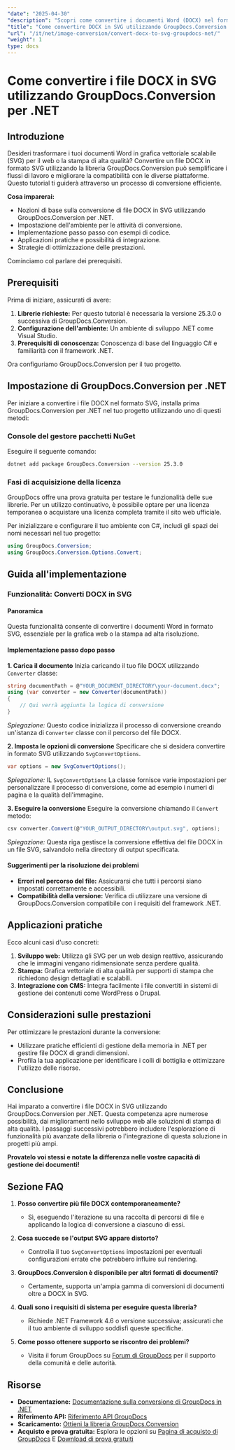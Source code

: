 ```yaml
---
"date": "2025-04-30"
"description": "Scopri come convertire i documenti Word (DOCX) nel formato SVG utilizzando GroupDocs.Conversion per .NET con questa guida completa, ricca di esempi di codice e suggerimenti sulle prestazioni."
"title": "Come convertire DOCX in SVG utilizzando GroupDocs.Conversion per .NET - Tutorial sulla conversione delle immagini"
"url": "/it/net/image-conversion/convert-docx-to-svg-groupdocs-net/"
"weight": 1
type: docs
---
```

# Come convertire i file DOCX in SVG utilizzando GroupDocs.Conversion per .NET

## Introduzione

Desideri trasformare i tuoi documenti Word in grafica vettoriale scalabile (SVG) per il web o la stampa di alta qualità? Convertire un file DOCX in formato SVG utilizzando la libreria GroupDocs.Conversion può semplificare i flussi di lavoro e migliorare la compatibilità con le diverse piattaforme. Questo tutorial ti guiderà attraverso un processo di conversione efficiente.

**Cosa imparerai:**
- Nozioni di base sulla conversione di file DOCX in SVG utilizzando GroupDocs.Conversion per .NET.
- Impostazione dell'ambiente per le attività di conversione.
- Implementazione passo passo con esempi di codice.
- Applicazioni pratiche e possibilità di integrazione.
- Strategie di ottimizzazione delle prestazioni.

Cominciamo col parlare dei prerequisiti.

## Prerequisiti

Prima di iniziare, assicurati di avere:
1. **Librerie richieste:** Per questo tutorial è necessaria la versione 25.3.0 o successiva di GroupDocs.Conversion.
2. **Configurazione dell'ambiente:** Un ambiente di sviluppo .NET come Visual Studio.
3. **Prerequisiti di conoscenza:** Conoscenza di base del linguaggio C# e familiarità con il framework .NET.

Ora configuriamo GroupDocs.Conversion per il tuo progetto.

## Impostazione di GroupDocs.Conversion per .NET

Per iniziare a convertire i file DOCX nel formato SVG, installa prima GroupDocs.Conversion per .NET nel tuo progetto utilizzando uno di questi metodi:

### Console del gestore pacchetti NuGet
Eseguire il seguente comando:
```bash
dotnet add package GroupDocs.Conversion --version 25.3.0
```

### Fasi di acquisizione della licenza

GroupDocs offre una prova gratuita per testare le funzionalità delle sue librerie. Per un utilizzo continuativo, è possibile optare per una licenza temporanea o acquistare una licenza completa tramite il sito web ufficiale.

Per inizializzare e configurare il tuo ambiente con C#, includi gli spazi dei nomi necessari nel tuo progetto:

```csharp
using GroupDocs.Conversion;
using GroupDocs.Conversion.Options.Convert;
```

## Guida all'implementazione

### Funzionalità: Converti DOCX in SVG

#### Panoramica

Questa funzionalità consente di convertire i documenti Word in formato SVG, essenziale per la grafica web o la stampa ad alta risoluzione.

#### Implementazione passo dopo passo

**1. Carica il documento**
Inizia caricando il tuo file DOCX utilizzando `Converter` classe:

```csharp
string documentPath = @"YOUR_DOCUMENT_DIRECTORY\your-document.docx";
using (var converter = new Converter(documentPath))
{
    // Qui verrà aggiunta la logica di conversione
}
```
*Spiegazione:* Questo codice inizializza il processo di conversione creando un'istanza di `Converter` classe con il percorso del file DOCX.

**2. Imposta le opzioni di conversione**
Specificare che si desidera convertire in formato SVG utilizzando `SvgConvertOptions`.

```csharp
var options = new SvgConvertOptions();
```
*Spiegazione:* IL `SvgConvertOptions` La classe fornisce varie impostazioni per personalizzare il processo di conversione, come ad esempio i numeri di pagina e la qualità dell'immagine.

**3. Eseguire la conversione**
Eseguire la conversione chiamando il `Convert` metodo:

```csharp
csv converter.Convert(@"YOUR_OUTPUT_DIRECTORY\output.svg", options);
```
*Spiegazione:* Questa riga gestisce la conversione effettiva del file DOCX in un file SVG, salvandolo nella directory di output specificata.

#### Suggerimenti per la risoluzione dei problemi
- **Errori nel percorso del file:** Assicurarsi che tutti i percorsi siano impostati correttamente e accessibili.
- **Compatibilità della versione:** Verifica di utilizzare una versione di GroupDocs.Conversion compatibile con i requisiti del framework .NET.

## Applicazioni pratiche

Ecco alcuni casi d'uso concreti:
1. **Sviluppo web:** Utilizza gli SVG per un web design reattivo, assicurando che le immagini vengano ridimensionate senza perdere qualità.
2. **Stampa:** Grafica vettoriale di alta qualità per supporti di stampa che richiedono design dettagliati e scalabili.
3. **Integrazione con CMS:** Integra facilmente i file convertiti in sistemi di gestione dei contenuti come WordPress o Drupal.

## Considerazioni sulle prestazioni

Per ottimizzare le prestazioni durante la conversione:
- Utilizzare pratiche efficienti di gestione della memoria in .NET per gestire file DOCX di grandi dimensioni.
- Profila la tua applicazione per identificare i colli di bottiglia e ottimizzare l'utilizzo delle risorse.

## Conclusione

Hai imparato a convertire i file DOCX in SVG utilizzando GroupDocs.Conversion per .NET. Questa competenza apre numerose possibilità, dai miglioramenti nello sviluppo web alle soluzioni di stampa di alta qualità. I passaggi successivi potrebbero includere l'esplorazione di funzionalità più avanzate della libreria o l'integrazione di questa soluzione in progetti più ampi.

**Provatelo voi stessi e notate la differenza nelle vostre capacità di gestione dei documenti!**

## Sezione FAQ

1. **Posso convertire più file DOCX contemporaneamente?**
   - Sì, eseguendo l'iterazione su una raccolta di percorsi di file e applicando la logica di conversione a ciascuno di essi.
   
2. **Cosa succede se l'output SVG appare distorto?**
   - Controlla il tuo `SvgConvertOptions` impostazioni per eventuali configurazioni errate che potrebbero influire sul rendering.

3. **GroupDocs.Conversion è disponibile per altri formati di documenti?**
   - Certamente, supporta un'ampia gamma di conversioni di documenti oltre a DOCX in SVG.

4. **Quali sono i requisiti di sistema per eseguire questa libreria?**
   - Richiede .NET Framework 4.6 o versione successiva; assicurati che il tuo ambiente di sviluppo soddisfi queste specifiche.

5. **Come posso ottenere supporto se riscontro dei problemi?**
   - Visita il forum GroupDocs su [Forum di GroupDocs](https://forum.groupdocs.com/c/conversion/10) per il supporto della comunità e delle autorità.

## Risorse

- **Documentazione:** [Documentazione sulla conversione di GroupDocs in .NET](https://docs.groupdocs.com/conversion/net/)
- **Riferimento API:** [Riferimento API GroupDocs](https://reference.groupdocs.com/conversion/net/)
- **Scaricamento:** [Ottieni la libreria GroupDocs.Conversion](https://releases.groupdocs.com/conversion/net/)
- **Acquisto e prova gratuita:** Esplora le opzioni su [Pagina di acquisto di GroupDocs](https://purchase.groupdocs.com/buy) E [Download di prova gratuiti](https://releases.groupdocs.com/conversion/net/)